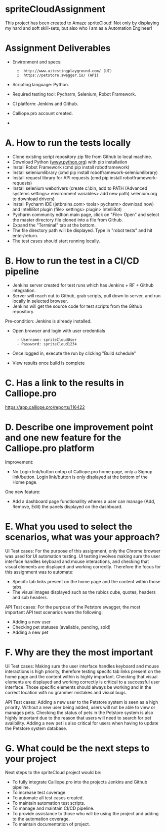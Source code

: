# spriteCloudAssignment

This project has been created to Amaze spriteCloud!
Not only by displaying my hard and soft skill-sets, but also who I am as a Automation Engineer!

# Assignment Deliverables

- Environment and specs:

        ○  http://www.uitestingplayground.com/ (UI)
        ○  https://petstore.swagger.io/ (API)
- Scripting language: Python.
- Required testing tool: Pycharm, Selenium, Robot Framework.
- CI platform: Jenkins and Github.
- Calliope.pro account created.
-
# A. How to run the tests locally
- Clone existing script repository zip file from Github to local machine.
- Download Python (www.python.org) with pip installation
- Install Robot Framework (cmd pip install robotframework)
- Install seleniumlibrary (cmd pip install robotframework-seleniumlibrary)
- Install request library for API requests (cmd pip install robotframework-requests)
- Install selenium webdrivers (create c:\bin, add to PATH (Advanced systems settings> environment variables> add new path) selenium.org to download drivers)
- Install Pycharm IDE (jetbrains.com> tools> pycharm> download now) and IntelliBot plugin (file> settings> plugin> IntelliBot)
- Pycharm community edtion main page, click on "File> Open" and select the master directory file cloned into a file from Github.
- Expand the "Terminal" tab at the bottom.
- The file directory path will be displayed. Type in "robot tests" and hit enter/return.
- The test cases should start running locally.

# B. How to run the test in a CI/CD pipeline
- Jenkins server created for test runs which has Jenkins + RF + Github integration.
- Server will reach out to Github, grab scripts, pull down to server, and run locally in selected browser.
- Jenkins will get the source code for test scripts from the Github repository.

Pre-condition: Jenkins is already installed.
- Open browser and login with user credentials

        - Username: spriteCloudUser        
        - Password: spriteCloud1234        
- Once logged in, execute the run by clicking "Build schedule"
- View results once build is complete

# C. Has a link to the results in Calliope.pro
https://app.calliope.pro/reports/116422

# D. Describe one improvement point and one new feature for the Calliope.pro platform

Improvement:
- No Login link/button ontop of Calliope.pro home page, only a Signup link/button. Login link/button is only displayed at the bottom of the Home page.

One new feature:
- Add a dashboard page functionallity wheres a user can manage (Add, Remove, Edit) the panels displayed on the dashboard. 

# E. What you used to select the scenarios, what was your approach?
UI Test cases:
For the purpose of this assignment, only the Chrome browser was used for UI automation testing.
UI testing involves making sure the user interface handles keyboard and mouse interactions, and checking that visual elements are displayed and working correctly.
Therefore the focus for this assignment was to automate:
- Specifc tab links present on the home page and the content within those tabs.
- The visual images displayed such as the rubics cube, quotes, headers and sub headers.

API Test cases:
For the purpose of the Petstore swagger, the most important API test scenarios were the following:
- Adding a new user
- Checking pet statuses (available, pending, sold)
- Adding a new pet

# F. Why are they the most important
UI Test cases:
Making sure the user interface handles keyboard and mouse interactions is high priority, therefore testing specifc tab links present on the home page and the content within is highly important.
Checking that visual elements are displayed and working correctly is critical to a successful user interface. Those specific elements should always be working and in the correct location with no grammer mistakes and visual bugs.

API Test cases:
Adding a new user to the Petstore system is seen as a high priority. Without a new user being added, users will not be able to view or manages pets.
Checking the status of pets in the Petstore system is also highly important due to the reason that users will need to search for pet avalibility.
Adding a new pet is also critical for users when having to update the Petstore system database.

# G. What could be the next steps to your project
Next steps to the spriteCloud project would be:
- To fully integrate Calliope.pro into the projects Jenkins and Github pipeline.
- To increase test coverage.
- To automate all test cases created.
- To maintain automation test scripts.
- To manage and maintain CI/CD pipeline.
- To provide assistance to those who will be using the project and adding to the automation coverage.
- To maintain documentation of project.
